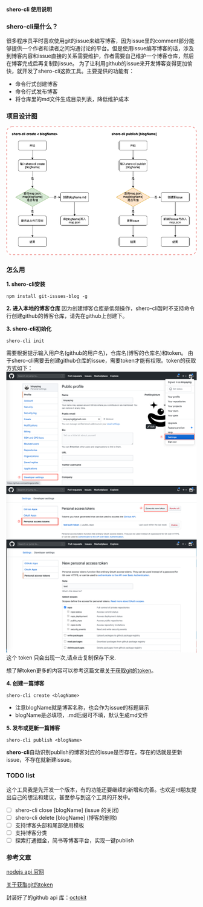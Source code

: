#### shero-cli 使用说明

### shero-cli是什么？
很多程序员平时喜欢使用git的issue来编写博客，因为issue里的comment部分能够提供一个作者和读者之间沟通讨论的平台。但是使用issue编写博客的话，涉及到博客内容和issue直接的关系需要维护，作者需要自己维护一个博客仓库，然后在博客完成后再复制到issue。
为了让利用github的issue来开发博客变得更加愉快，就开发了shero-cli这款工具。主要提供的功能有：
- 命令行式创建博客
- 命令行式发布博客
- 将仓库里的md文件生成目录列表，降低维护成本


### 项目设计图
![项目设计图](https://raw.githubusercontent.com/kinyaying/git-issues-blog/master/img/1.png)

### 怎么用

**1. shero-cli安装**
```shell
npm install git-issues-blog -g
```

**2. 进入本地的博客仓库**
因为创建博客仓库是低频操作，shero-cli暂时不支持命令行创建github的博客仓库，请先在github上创建下。

**3. shero-cli初始化**
```shell
shero-cli init
```
需要根据提示输入用户名(github的用户名)，仓库名(博客的仓库名)和token。
由于shero-cli需要去创建github仓库的issue，需要token才能有权限。token的获取方式如下：
![项目设计图](https://raw.githubusercontent.com/kinyaying/git-issues-blog/master/img/2.png)
![项目设计图](https://raw.githubusercontent.com/kinyaying/git-issues-blog/master/img/3.png)
![项目设计图](https://raw.githubusercontent.com/kinyaying/git-issues-blog/master/img/4.png)
这个 token 只会出现一次,请点击复制保存下来.

想了解token更多的内容可以参考这篇文章[关于获取git的token](https://dev.to/gr2m/github-api-authentication-personal-access-tokens-53kd)。

**4. 创建一篇博客**
```shell
shero-cli create <blogName>
```
- 注意blogName就是博客名称，也会作为issue的标题展示
- blogName是必填项，.md后缀可不填，默认生成md文件

**5. 发布或更新一篇博客**
```shell
shero-cli publish <blogName>
```
**shero-cli**自动识别publish的博客对应的issue是否存在，存在的话就是更新issue，不存在就新建issue。

### TODO list
这个工具我是先开发一个版本，有的功能还要继续的新增和完善。也欢迎rd朋友提出自己的想法和建议，甚至参与到这个工具的开发中。
- [ ] shero-cli close [blogName] (issue 的关闭)
- [ ] shero-cli delete [blogName] (博客的删除)
- [ ] 支持博客头部和尾部使用模板
- [ ] 支持博客分类
- [ ] 探索打通掘金，简书等博客平台，实现一键publish

### 参考文章
[nodejs api 官网](http://nodejs.cn/api/fs.html#fs_fs_readfile_path_options_callback)

[关于获取git的token](https://dev.to/gr2m/github-api-authentication-personal-access-tokens-53kd)

封装好了的github api 库：[octokit](https://octokit.github.io/rest.js/v18#issues-create)

